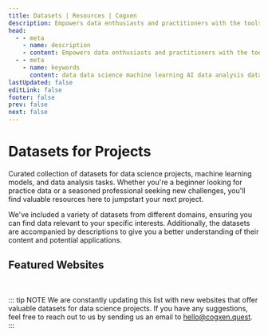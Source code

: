 ```yaml
---
title: Datasets | Resources | Cogxen
description: Empowers data enthusiasts and practitioners with the tools and knowledge to unlock the potential of data.
head:
  - - meta
    - name: description
    - content: Empowers data enthusiasts and practitioners with the tools and knowledge to unlock the potential of data.
  - - meta
    - name: keywords
      content: data data science machine learning AI data analysis data-driven data enthusiasts data practitioners
lastUpdated: false
editLink: false
footer: false
prev: false
next: false
---
```


# Datasets for Projects

Curated collection of datasets for data science projects, machine learning models, and data analysis tasks. Whether you're a beginner looking for practice data or a seasoned professional seeking new challenges, you'll find valuable resources here to jumpstart your next project.

We've included a variety of datasets from different domains, ensuring you can find data relevant to your specific interests. Additionally, the datasets are accompanied by descriptions to give you a better understanding of their content and potential applications.

## Featured Websites

<div class="flex flex-col gap-4">
  <Card 
    title="Kaggle" 
    description="Resources for anyone interested in data science and machine learning,
 whether you're a beginner looking to learn or a seasoned professional looking to develop your skills further." 
    redirect_url="https://www.kaggle.com" 
    img_url="https://i.imgur.com/Zsd2eDX.png"
  />
  <Card 
    title="Tidy Tuesday" 
    description="Fun and educational way for people to develop their R skills in data manipulation and visualization, especially for those in the R for Data Science." 
    redirect_url="https://github.com/rfordatascience/tidytuesday/tree/master/data" 
    img_url="https://i.imgur.com/Qg2G6EP.png"
  />
  <Card 
    title="Google Dataset Search" 
    description="Resources for anyone looking for data to use in their projects.
 It offers a convenient way to explore the vast amount of data available online and can be a great starting point for your data discovery process." 
    redirect_url="https://datasetsearch.research.google.com/" 
    img_url="https://i.imgur.com/TONf4lD.png"
  />
</div>

<br />

::: tip NOTE
We are constantly updating this list with new websites that offer valuable datasets for data science projects. If you have any suggestions, feel free to reach out to us by sending us an email to [hello@cogxen.quest](mailto:hello@cogxen.quest).
:::
